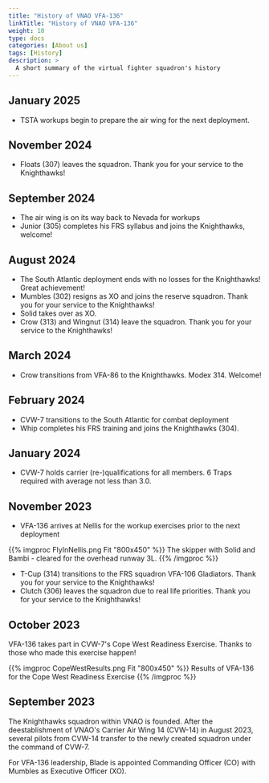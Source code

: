 ```yaml
---
title: "History of VNAO VFA-136"
linkTitle: "History of VNAO VFA-136"
weight: 10
type: docs
categories: [About us]
tags: [History]
description: >
  A short summary of the virtual fighter squadron's history
---
```


## January 2025
 - TSTA workups begin to prepare the air wing for the next deployment.

## November 2024
 - Floats (307) leaves the squadron. Thank you for your service to the Knighthawks!
 
## September 2024
 - The air wing is on its way back to Nevada for workups
 - Junior (305) completes his FRS syllabus and joins the Knighthawks, welcome!
 
## August 2024
 - The South Atlantic deployment ends with no losses for the Knighthawks! Great achievement!
 - Mumbles (302) resigns as XO and joins the reserve squadron. Thank you for your service to the Knighthawks!
 - Solid takes over as XO.
 - Crow (313) and Wingnut (314) leave the squadron. Thank you for your service to the Knighthawks!

## March 2024
 - Crow transitions from VFA-86 to the Knighthawks. Modex 314. Welcome!
 
## February 2024
 - CVW-7 transitions to the South Atlantic for combat deployment
 - Whip completes his FRS training and joins the Knighthawks (304).
 
## January 2024
 - CVW-7 holds carrier (re-)qualifications for all members. 6 Traps required with average not less than 3.0.

## November 2023
 - VFA-136 arrives at Nellis for the workup exercises prior to the next deployment
  
  {{% imgproc FlyInNellis.png Fit "800x450" %}}
  The skipper with Solid and Bambi - cleared for the overhead runway 3L.
  {{% /imgproc %}}

  - T-Cup (314) transitions to the FRS squadron VFA-106 Gladiators. Thank you for your service to the Knighthawks!
  - Clutch (306) leaves the squadron due to real life priorities. Thank you for your service to the Knighthawks!
  

## October 2023
VFA-136 takes part in CVW-7's Cope West Readiness Exercise. Thanks to those who made this exercise happen!

{{% imgproc CopeWestResults.png Fit "800x450" %}}
Results of VFA-136 for the Cope West Readiness Exercise
{{% /imgproc %}}

## September 2023
The Knighthawks squadron within VNAO is founded. After the deestablishment of VNAO's Carrier Air Wing 14 (CVW-14) in August 2023, several pilots from CVW-14 transfer to the newly created squadron under the command of CVW-7.

For VFA-136 leadership, Blade is appointed Commanding Officer (CO) with Mumbles as Executive Officer (XO). 

